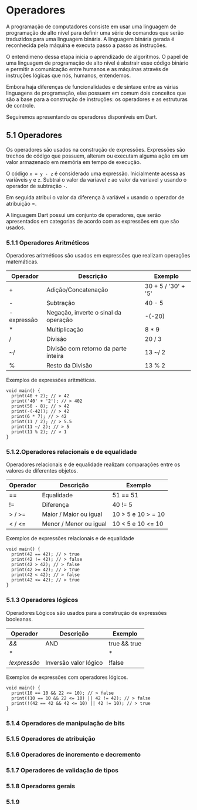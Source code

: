 # Operadores #
>
A programação de computadores consiste em usar uma linguagem de programação 
de alto nivel para definir uma série de comandos que serão traduzidos para 
uma linguagem binária. A linguagem binária gerada é reconhecida pela máquina 
e executa passo a passo as instruções. 
>
>
O entendimeno dessa etapa inicia o aprendizado de algoritmos. O papel de 
uma linguagem de programação de alto nível é abstrair esse código binário
e permitir a comunicação entre humanos e as máquinas através de instruções 
lógicas que nós, humanos, entendemos. 
>
>
Embora haja diferenças de funcionalidades e de sintaxe entre as várias linguagens de 
programação, elas possuem em comum dois conceitos que são a base para a construção 
de instruções: os operadores e as estruturas de controle. 
>
>
Seguiremos apresentando os operadores disponíveis em Dart. 
>

## 5.1 Operadores ##
>
Os operadores são usados na construção de expressões. Expressões são trechos de 
código que possuem, alteram ou executam alguma ação em um valor armazenado em memória
em tempo de execução. 
>
>
O código `x = y - z` é considerado uma expressão. Inicialmente acessa as 
variáveis `y` e `z`. Subtrai o valor da variavel `z` ao valor da variavel `y` 
usando o operador de subtração `-`.
>
>
Em seguida atribui o valor da diferença à variável `x` usando o operador de atribuição =.
>
>
A linguagem Dart possui um conjunto de operadores, que serão apresentados em categorias
de acordo com as expressões em que são usados. 
>

### 5.1.1 Operadores Aritméticos ###
>
Operadores aritméticos são usados em expressões que realizam operações matemáticas.
>
>

| Operador      | Descrição                            | Exemplo             |  
| ------------- |--------------------------------------|---------------------|
| +             | Adição/Concatenação                  | 30 + 5 / '30' + '5' |
| -             | Subtração                            | 40 - 5              |        
| -expressão    | Negação, inverte o sinal da operação | -(-20)              |  
| *             | Multiplicação                        | 8 * 9               |
| /             | Divisão                              | 20 / 3              |
| ~/            | Divisão com retorno da parte inteira | 13 ~/ 2             |
| %             | Resto da Divisão                     | 13 % 2              |
>
Exemplos de expressões aritméticas.
>
>
```
void main() {
  print(40 + 2); // > 42
  print('40' + '2'); // > 402
  print(50 - 8); // > 42
  print(-(-42)); // > 42
  print(6 * 7); // > 42
  print(11 / 2); // > 5.5
  print(11 ~/ 2); // > 5
  print(11 % 2); // > 1
}
```
### 5.1.2.Operadores relacionais e de equalidade ###
>
Operadores relacionais e de equalidade realizam comparações entre os valores de diferentes objetos.
>

| Operador      | Descrição                            | Exemplo             |  
| ------------- |--------------------------------------|---------------------|
| ==            | Equalidade                           | 51 == 51            |
| !=            | Diferença                            | 40 != 5             |        
| > / >=        | Maior / Maior ou igual               | 10 > 5 e 10 > = 10  |  
| < / <=        | Menor / Menor ou igual               | 10 < 5 e 10 <= 10   |

Exemplos de expressões relacionais e de equalidade
```
void main() {
  print(42 == 42); // > true
  print(42 != 42); // > false
  print(42 > 42); // > false
  print(42 >= 42); // > true
  print(42 < 42); // > false
  print(42 <= 42); // > true
}
```

### 5.1.3 Operadores lógicos ###
>
Operadores Lógicos são usados para a construção de expressões booleanas.
>

| Operador      | Descrição                            | Exemplo             |  
| ------------- |--------------------------------------|---------------------|
| *&&*          | AND                                  | true && true        |
| *||*          | OR                                   | true || false       |        
| *!expressão*  | Inversão valor lógico                | !false              | 

Exemplos de expressões com operadores lógicos.
```
void main() {
  print(10 == 10 && 22 <= 10); // > false
  print((10 == 10 && 22 <= 10) || 42 != 42); // > false
  print(!(42 == 42 && 42 <= 10) || 42 != 10); // > true
}

```
### 5.1.4 Operadores de manipulação de bits ###
>

>
### 5.1.5 Operadores de atribuição ###
>

>

### 5.1.6 Operadores de incremento e decremento ###
>

>

### 5.1.7 Operadores de validação de tipos ###
>

>
### 5.1.8 Operadores gerais ###
>

>
### 5.1.9 
>



>